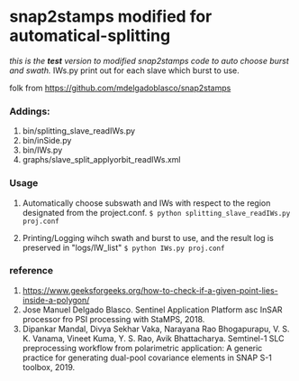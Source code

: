 
# snap2stamps modified for automatical-splitting

*this is the **test** version to modified snap2stamps code to auto choose burst and swath.*
IWs.py print out for each slave which burst to use.

folk from https://github.com/mdelgadoblasco/snap2stamps

### Addings:

1. bin/splitting_slave_readIWs.py
2. bin/inSide.py
3. bin/IWs.py
4. graphs/slave_split_applyorbit_readIWs.xml

### Usage
1. Automatically choose subswath and IWs with respect to the region designated from the  project.conf.
`$ python splitting_slave_readIWs.py proj.conf`

2. Printing/Logging wihch swath and burst to use, and the result log is preserved in "logs/IW_list"
`$ python IWs.py proj.conf`

### reference
1. https://www.geeksforgeeks.org/how-to-check-if-a-given-point-lies-inside-a-polygon/
2. Jose Manuel Delgado Blasco. Sentinel Application Platform asc InSAR processor fro PSI processing with StaMPS, 2018.
3. Dipankar Mandal, Divya Sekhar Vaka, Narayana Rao Bhogapurapu, V. S. K. Vanama, Vineet Kuma, Y. S. Rao, Avik Bhattacharya. Semtinel-1 SLC preprocessing workflow from polarimetric application: A generic practice for generating dual-pool covariance elements in SNAP S-1 toolbox, 2019.
